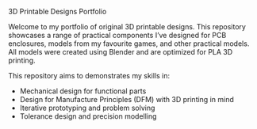  3D Printable Designs Portfolio

Welcome to my portfolio of original 3D printable designs. This repository showcases a range of practical components I’ve designed for PCB enclosures, models from my favourite games, and other practical models. All models were created using Blender and are optimized for PLA 3D printing.

This repository aims to demonstrates my skills in:

- Mechanical design for functional parts
- Design for Manufacture Principles (DFM) with 3D printing in mind
- Iterative prototyping and problem solving
- Tolerance design and precision modelling

